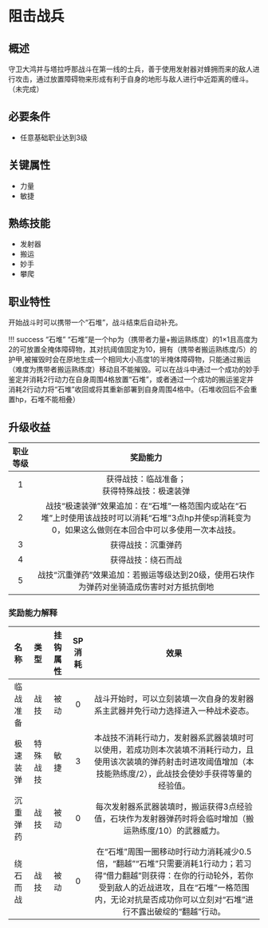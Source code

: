 # 阻击战兵

## 概述

守卫大鸿并与塔拉呼那战斗在第一线的士兵，善于使用发射器对蜂拥而来的敌人进行攻击，通过放置障碍物来形成有利于自身的地形与敌人进行中近距离的缠斗。（未完成）

## 必要条件

* 任意基础职业达到3级

## 关键属性

* 力量
* 敏捷

## 熟练技能
 
* 发射器
* 搬运
* 妙手
* 攀爬

## 职业特性

开始战斗时可以携带一个“石堆”，战斗结束后自动补充。

!!! success “石堆”
    “石堆”是一个hp为（携带者力量+搬运熟练度）的1×1且高度为2的可放置全掩体障碍物，其对抗阈值固定为10，拥有（携带者搬运熟练度/5）的护甲,被摧毁时会在原地生成一个相同大小高度1的半掩体障碍物，只能通过搬运（难度为携带者搬运熟练度）移动且不能摧毁。可以在战斗中通过一个成功的妙手鉴定并消耗2行动力在自身周围4格放置“石堆”，或者通过一个成功的搬运鉴定并消耗2行动力将“石堆”收回或将其重新部署到自身周围4格中。（石堆收回后不会重置hp，石堆不能相叠）

## 升级收益

职业等级|奖励能力
:--:|:--:
1|获得战技：临战准备；<br>获得特殊战技：极速装弹
2|战技“极速装弹”效果追加：在“石堆”一格范围内或站在“石堆”上时使用该战技时可以消耗“石堆”3点hp并使sp消耗变为0，如果这么做则在本回合中可以多使用一次本战技。
3|获得战技：沉重弹药
4|获得战技：绕石而战
5|战技“沉重弹药”效果追加：若搬运等级达到20级，使用石块作为弹药对坐骑造成伤害时对方抵抗倒地

### 奖励能力解释

名称|类型|挂钩属性|SP消耗|效果
:--:|:--:|:--:|:--:|:--:
临战准备|战技|被动|0|战斗开始时，可以立刻装填一次自身的发射器系主武器并免行动力选择进入一种战术姿态。
极速装弹|特殊战技|敏捷|3|本战技不消耗行动力，发射器系武器装填时可以使用，若成功则本次装填不消耗行动力，且使用该次装填的弹药射击时进攻阈值增加（本技能熟练度/2），此战技会使妙手获得等量的经验值。
沉重弹药|战技|被动|0|每次发射器系武器装填时，搬运获得3点经验值，石块作为发射器弹药时将会临时增加（搬运熟练度/10）的武器威力。
绕石而战|战技|被动|0|在“石堆”周围一圈移动时行动力消耗减少0.5倍，“翻越”“石堆”只需要消耗1行动力；若习得“借力翻越”则获得：在你的行动轮外，若你受到敌人的近战进攻，且在“石堆”一格范围内，无论对抗是否成功你可以立刻对“石堆”进行不露出破绽的“翻越”行动。

